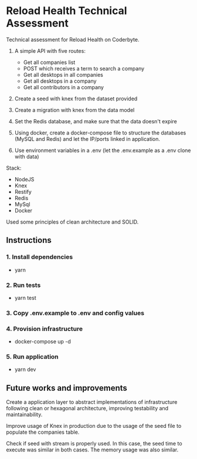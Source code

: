 # Reload Health Technical Assessment

Technical assessment for Reload Health on Coderbyte.

1. A simple API with five routes:

   - Get all companies list
   - POST which receives a term to search a company
   - Get all desktops in all companies
   - Get all desktops in a company
   - Get all contributors in a company

2. Create a seed with knex from the dataset provided
3. Create a migration with knex from the data model
4. Set the Redis database, and make sure that the data doesn't expire
5. Using docker, create a docker-compose file to structure the databases (MySQL and Redis) and let the IP/ports linked in application.
6. Use environment variables in a .env (let the .env.example as a .env clone with data)

Stack:

- NodeJS
- Knex
- Restify
- Redis
- MySql
- Docker

Used some principles of clean architecture and SOLID.

## Instructions

### 1. Install dependencies

- yarn

### 2. Run tests

- yarn test

### 3. Copy .env.example to .env and config values

### 4. Provision infrastructure

- docker-compose up -d

### 5. Run application

- yarn dev

## Future works and improvements

Create a application layer to abstract implementations of infrastructure following clean or hexagonal architecture, improving testability and maintainability.

Improve usage of Knex in production due to the usage of the seed file to populate the companies table.

Check if seed with stream is properly used. In this case, the seed time to execute was similar in both cases. The memory usage was also similar.
